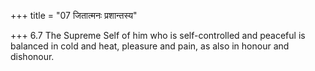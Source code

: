 +++
title = "07 जितात्मनः प्रशान्तस्य"

+++
6.7 The Supreme Self of him who is self-controlled and peaceful is
balanced in cold and heat, pleasure and pain, as also in honour and
dishonour.
